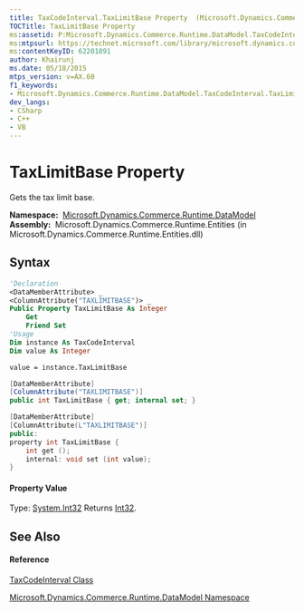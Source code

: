 ```yaml
---
title: TaxCodeInterval.TaxLimitBase Property  (Microsoft.Dynamics.Commerce.Runtime.DataModel)
TOCTitle: TaxLimitBase Property
ms:assetid: P:Microsoft.Dynamics.Commerce.Runtime.DataModel.TaxCodeInterval.TaxLimitBase
ms:mtpsurl: https://technet.microsoft.com/library/microsoft.dynamics.commerce.runtime.datamodel.taxcodeinterval.taxlimitbase(v=AX.60)
ms:contentKeyID: 62201891
author: Khairunj
ms.date: 05/18/2015
mtps_version: v=AX.60
f1_keywords:
- Microsoft.Dynamics.Commerce.Runtime.DataModel.TaxCodeInterval.TaxLimitBase
dev_langs:
- CSharp
- C++
- VB
---
```


# TaxLimitBase Property

Gets the tax limit base.

**Namespace:**  [Microsoft.Dynamics.Commerce.Runtime.DataModel](microsoft-dynamics-commerce-runtime-datamodel-namespace.md)  
**Assembly:**  Microsoft.Dynamics.Commerce.Runtime.Entities (in Microsoft.Dynamics.Commerce.Runtime.Entities.dll)

## Syntax

``` vb
'Declaration
<DataMemberAttribute> _
<ColumnAttribute("TAXLIMITBASE")> _
Public Property TaxLimitBase As Integer
    Get
    Friend Set
'Usage
Dim instance As TaxCodeInterval
Dim value As Integer

value = instance.TaxLimitBase
```

``` csharp
[DataMemberAttribute]
[ColumnAttribute("TAXLIMITBASE")]
public int TaxLimitBase { get; internal set; }
```

``` c++
[DataMemberAttribute]
[ColumnAttribute(L"TAXLIMITBASE")]
public:
property int TaxLimitBase {
    int get ();
    internal: void set (int value);
}
```

#### Property Value

Type: [System.Int32](https://technet.microsoft.com/library/td2s409d\(v=ax.60\))  
Returns [Int32](https://technet.microsoft.com/library/td2s409d\(v=ax.60\)).  

## See Also

#### Reference

[TaxCodeInterval Class](taxcodeinterval-class-microsoft-dynamics-commerce-runtime-datamodel.md)

[Microsoft.Dynamics.Commerce.Runtime.DataModel Namespace](microsoft-dynamics-commerce-runtime-datamodel-namespace.md)

